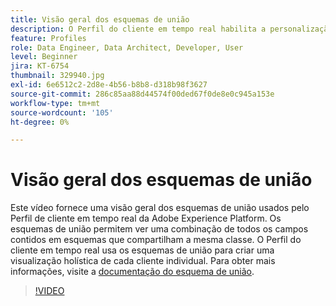 ```yaml
---
title: Visão geral dos esquemas de união
description: O Perfil do cliente em tempo real habilita a personalização entre canais em escala em cada fase da jornada do cliente. Os dados em lote ou de transmissão podem ser ativados para o Perfil do cliente em tempo real ao ativar o esquema e o conjunto de dados correspondente.
feature: Profiles
role: Data Engineer, Data Architect, Developer, User
level: Beginner
jira: KT-6754
thumbnail: 329940.jpg
exl-id: 6e6512c2-2d8e-4b56-b8b8-d318b98f3627
source-git-commit: 286c85aa88d44574f00ded67f0de8e0c945a153e
workflow-type: tm+mt
source-wordcount: '105'
ht-degree: 0%

---
```


# Visão geral dos esquemas de união

Este vídeo fornece uma visão geral dos esquemas de união usados pelo Perfil de cliente em tempo real da Adobe Experience Platform. Os esquemas de união permitem ver uma combinação de todos os campos contidos em esquemas que compartilham a mesma classe. O Perfil do cliente em tempo real usa os esquemas de união para criar uma visualização holística de cada cliente individual. Para obter mais informações, visite a [documentação do esquema de união](https://experienceleague.adobe.com/docs/experience-platform/profile/union-schemas/union-schema.html?lang=pt-BR).

>[!VIDEO](https://video.tv.adobe.com/v/329940?learn=on&enablevpops)
